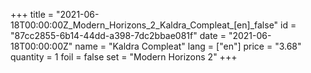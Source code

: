 +++
title = "2021-06-18T00:00:00Z_Modern_Horizons_2_Kaldra_Compleat_[en]_false"
id = "87cc2855-6b14-44dd-a398-7dc2bbae081f"
date = "2021-06-18T00:00:00Z"
name = "Kaldra Compleat"
lang = ["en"]
price = "3.68"
quantity = 1
foil = false
set = "Modern Horizons 2"
+++
